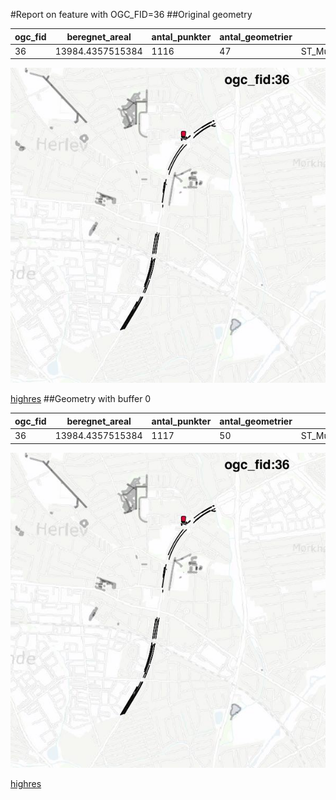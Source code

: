 #Report on feature with OGC_FID=36
##Original geometry



| ogc_fid |  beregnet_areal  | antal_punkter | antal_geometrier |      type       |
|---------|------------------|---------------|------------------|-----------------|
|      36 | 13984.4357515384 |          1116 |               47 | ST_MultiPolygon|
![geom](../images/36_invalid.jpg)


[highres](https://raw.githubusercontent.com/Septima/herlev/master/images/36_invalid.jpg)
##Geometry with buffer 0



| ogc_fid |  beregnet_areal  | antal_punkter | antal_geometrier |      type       |
|---------|------------------|---------------|------------------|-----------------|
|      36 | 13984.4357515384 |          1117 |               50 | ST_MultiPolygon|
![geom](../images/36_buffer0.jpg)


[highres](https://raw.githubusercontent.com/Septima/herlev/master/images/36_buffer0_highres.jpg)
